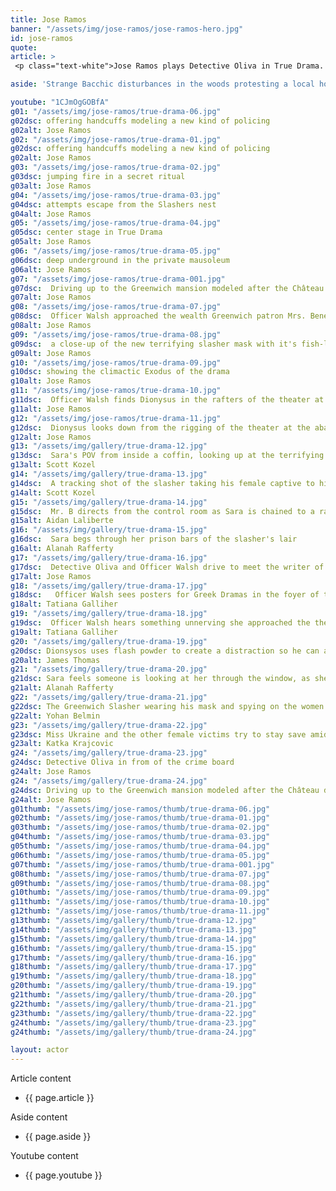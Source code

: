 ```yaml
---
title: Jose Ramos
banner: "/assets/img/jose-ramos/jose-ramos-hero.jpg"
id: jose-ramos
quote: 
article: >
 <p class="text-white">Jose Ramos plays Detective Oliva in True Drama. It’s not the first time he’s been cast as a detective. With 19 years in the fire service and now a captain, he knows first-hand about the challenges and stress of being a first responder. He explains, “I was excited to do this film because it’s a crime mystery with the premise that all drama is instructive. It was fun to explore and take the audience on a journey of figuring this case out. The main story is about how the police are in a race to contain the violence created by media and inflamed by forces that we are racing to understand. Along the way I get to mentor a rookie female officer while we deal with super-natural stress. Everything about this film will keep you guessing … and get you thinking.” </p>

aside: 'Strange Bacchic disturbances in the woods protesting a local horror movie prompt a police investigation. A shadowy figure emerges.  Calling himself the God of Drama, he believes that he can achieve the seemingly impossible goal of returning drama to its original purpose – of preparing citizens for leadership in democracy. As the horror movie spirals out of control, and the Bacchae are consumed in violence - can officer Ailish Walsh discern the truth before a gruesome Greek drama unfolds? <br><br> Director James Thomas creates a Greek tragedy for our time. A horror story that looks at the original role of drama – as the companion invention of democracy – to shed light on how modern media is still working in our lives, in hidden ways, to rip us apart. True Drama is an alarm – a rare moment of clarity – a terrifying jolt - and an invitation to enjoy the true transcendental power of drama to help us envision a better Democracy. '

youtube: "1CJmOgGOBfA"
g01: "/assets/img/jose-ramos/true-drama-06.jpg"
g02dsc: offering handcuffs modeling a new kind of policing
g02alt: Jose Ramos 
g02: "/assets/img/jose-ramos/true-drama-01.jpg"
g02dsc: offering handcuffs modeling a new kind of policing
g02alt: Jose Ramos 
g03: "/assets/img/jose-ramos/true-drama-02.jpg"
g03dsc: jumping fire in a secret ritual  
g03alt: Jose Ramos
g04: "/assets/img/jose-ramos/true-drama-03.jpg"
g04dsc: attempts escape from the Slashers nest
g04alt: Jose Ramos 
g05: "/assets/img/jose-ramos/true-drama-04.jpg"
g05dsc: center stage in True Drama 
g05alt: Jose Ramos
g06: "/assets/img/jose-ramos/true-drama-05.jpg"
g06dsc: deep underground in the private mausoleum
g06alt: Jose Ramos  
g07: "/assets/img/jose-ramos/true-drama-001.jpg"
g07dsc:  Driving up to the Greenwich mansion modeled after the Château de Malmaison in French 
g07alt: Jose Ramos  
g08: "/assets/img/jose-ramos/true-drama-07.jpg"
g08dsc:  Officer Walsh approached the wealth Greenwich patron Mrs. Benedict
g08alt: Jose Ramos  
g09: "/assets/img/jose-ramos/true-drama-08.jpg"
g09dsc:  a close-up of the new terrifying slasher mask with it's fish-like gaping mouth
g09alt: Jose Ramos
g10: "/assets/img/jose-ramos/true-drama-09.jpg"
g10dsc: showing the climactic Exodus of the drama  
g10alt: Jose Ramos
g11: "/assets/img/jose-ramos/true-drama-10.jpg"
g11dsc:  Officer Walsh finds Dionysus in the rafters of the theater at the abandoned sanitarium  
g11alt: Jose Ramos  
g12: "/assets/img/jose-ramos/true-drama-11.jpg"
g12dsc:  Dionysus looks down from the rigging of the theater at the abandoned sanitarium  
g12alt: Jose Ramos
g13: "/assets/img/gallery/true-drama-12.jpg"
g13dsc:  Sara's POV from inside a coffin, looking up at the terrifying masked slasher 
g13alt: Scott Kozel 
g14: "/assets/img/gallery/true-drama-13.jpg"
g14dsc:  A tracking shot of the slasher taking his female captive to his underground lair 
g14alt: Scott Kozel 
g15: "/assets/img/gallery/true-drama-14.jpg"
g15dsc:  Mr. B directs from the control room as Sara is chained to a rack before being tortured 
g15alt: Aidan Laliberte  
g16: "/assets/img/gallery/true-drama-15.jpg"
g16dsc:  Sara begs through her prison bars of the slasher's lair
g16alt: Alanah Rafferty
g17: "/assets/img/gallery/true-drama-16.jpg"
g17dsc:  Detective Oliva and Officer Walsh drive to meet the writer of the slasher script 
g17alt: Jose Ramos
g18: "/assets/img/gallery/true-drama-17.jpg"
g18dsc:   Officer Walsh sees posters for Greek Dramas in the foyer of the theater at the abandoned sanitarium 
g18alt: Tatiana Galliher 
g19: "/assets/img/gallery/true-drama-18.jpg"
g19dsc:  Officer Walsh hears something unnerving she approached the theater stage 
g19alt: Tatiana Galliher  
g20: "/assets/img/gallery/true-drama-19.jpg"
g20dsc: Dionsysos uses flash powder to create a distraction so he can avoid being tased by police
g20alt: James Thomas
g21: "/assets/img/gallery/true-drama-20.jpg"
g21dsc: Sara feels someone is looking at her through the window, as she showers in the Slasher's house
g21alt: Alanah Rafferty
g22: "/assets/img/gallery/true-drama-21.jpg"
g22dsc: The Greenwich Slasher wearing his mask and spying on the women in the shower
g22alt: Yohan Belmin
g23: "/assets/img/gallery/true-drama-22.jpg"
g23dsc: Miss Ukraine and the other female victims try to stay save amid the chaos on set
g23alt: Katka Krajcovic 
g24: "/assets/img/gallery/true-drama-23.jpg"
g24dsc: Detective Oliva in from of the crime board
g24alt: Jose Ramos
g24: "/assets/img/gallery/true-drama-24.jpg"
g24dsc: Driving up to the Greenwich mansion modeled after the Château de Malmaison in French
g24alt: Jose Ramos
g01thumb: "/assets/img/jose-ramos/thumb/true-drama-06.jpg"
g02thumb: "/assets/img/jose-ramos/thumb/true-drama-01.jpg"
g03thumb: "/assets/img/jose-ramos/thumb/true-drama-02.jpg"
g04thumb: "/assets/img/jose-ramos/thumb/true-drama-03.jpg"
g05thumb: "/assets/img/jose-ramos/thumb/true-drama-04.jpg"
g06thumb: "/assets/img/jose-ramos/thumb/true-drama-05.jpg"
g07thumb: "/assets/img/jose-ramos/thumb/true-drama-001.jpg"
g08thumb: "/assets/img/jose-ramos/thumb/true-drama-07.jpg"
g09thumb: "/assets/img/jose-ramos/thumb/true-drama-08.jpg"
g10thumb: "/assets/img/jose-ramos/thumb/true-drama-09.jpg"
g11thumb: "/assets/img/jose-ramos/thumb/true-drama-10.jpg"
g12thumb: "/assets/img/jose-ramos/thumb/true-drama-11.jpg"
g13thumb: "/assets/img/gallery/thumb/true-drama-12.jpg"
g14thumb: "/assets/img/gallery/thumb/true-drama-13.jpg"
g15thumb: "/assets/img/gallery/thumb/true-drama-14.jpg"
g16thumb: "/assets/img/gallery/thumb/true-drama-15.jpg"
g17thumb: "/assets/img/gallery/thumb/true-drama-16.jpg"
g18thumb: "/assets/img/gallery/thumb/true-drama-17.jpg"
g19thumb: "/assets/img/gallery/thumb/true-drama-18.jpg"
g20thumb: "/assets/img/gallery/thumb/true-drama-19.jpg"
g21thumb: "/assets/img/gallery/thumb/true-drama-20.jpg"
g22thumb: "/assets/img/gallery/thumb/true-drama-21.jpg"
g23thumb: "/assets/img/gallery/thumb/true-drama-22.jpg"
g24thumb: "/assets/img/gallery/thumb/true-drama-23.jpg"
g24thumb: "/assets/img/gallery/thumb/true-drama-24.jpg"

layout: actor
---
```


Article content
* {{ page.article }}

Aside content
* {{ page.aside }}

Youtube content
* {{ page.youtube }}

